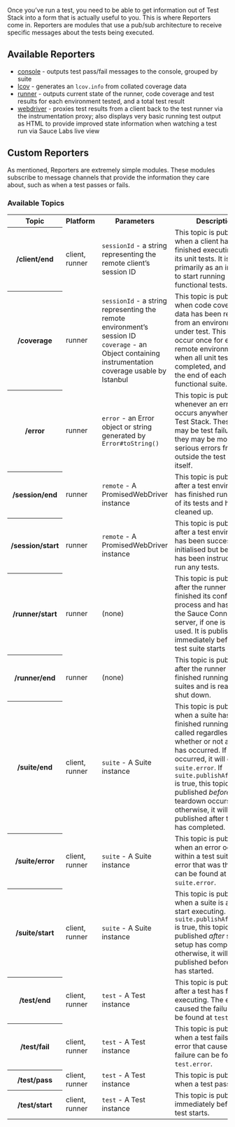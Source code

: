 Once you’ve run a test, you need to be able to get information out of Test Stack into a form that is actually useful to you. This is where Reporters come in. Reporters are modules that use a pub/sub architecture to receive specific messages about the tests being executed.

## Available Reporters
* [console](https://github.com/csnover/dojo2-teststack/blob/master/lib/reporters/console.js) - outputs test pass/fail messages to the console, grouped by suite
* [lcov](https://github.com/csnover/dojo2-teststack/blob/master/lib/reporters/lcov.js) - generates an <code>lcov.info</code> from collated coverage data
* [runner](https://github.com/csnover/dojo2-teststack/blob/master/lib/reporters/runner.js) - outputs current state of the runner, code coverage and test results for each environment tested, and a total test result
* [webdriver](https://github.com/csnover/dojo2-teststack/blob/master/lib/reporters/webdriver.js) - proxies test results from a client back to the test runner via the instrumentation proxy; also displays very basic running test output as HTML to provide improved state information when watching a test run via Sauce Labs live view

## Custom Reporters

As mentioned, Reporters are extremely simple modules. These modules subscribe to message channels that provide the information they care about, such as when a test passes or fails.

### Available Topics

<table>
<tr>
<th scope="col">Topic</th>
<th scope="col">Platform</th>
<th scope="col">Parameters</th>
<th scope="col">Description</th>
</tr>

<tr>
<th scope="row">/client/end</th>
<td>client, runner</td>
<td><code>sessionId</code> - a string representing the remote client’s session ID</td>
<td>This topic is published when a client has finished executing all of its unit tests. It is used primarily as an indicator to start running functional tests.</td>
</tr>

<tr>
<th scope="row">/coverage</th>
<td>runner</td>
<td><code>sessionId</code> - a string representing the remote environment’s session ID<br>
<code>coverage</code> - an Object containing instrumentation coverage usable by Istanbul</td>
<td>This topic is published when code coverage data has been retrieved from an environment under test. This will occur once for each remote environment when all unit tests have completed, and again at the end of each functional suite.</td>
</tr>

<tr>
<th scope="row">/error</th>
<td>runner</td>
<td><code>error</code> - an Error object or string generated by <code>Error#toString()</code></td>
<td>This topic is published whenever an error occurs anywhere within Test Stack. These errors may be test failures, or they may be more serious errors from outside the test code itself.</td>
</tr>

<tr>
<th scope="row">/session/end</th>
<td>runner</td>
<td><code>remote</code> - A PromisedWebDriver instance</td>
<td>This topic is published after a test environment has finished running all of its tests and has been cleaned up.</td>
</tr>

<tr>
<th scope="row">/session/start</th>
<td>runner</td>
<td><code>remote</code> - A PromisedWebDriver instance</td>
<td>This topic is published after a test environment has been successfully initialised but before it has been instructed to run any tests.</td>
</tr>

<tr>
<th scope="row">/runner/start</th>
<td>runner</td>
<td>(none)</td>
<td>This topic is published after the runner has finished its configuration process and has started the Sauce Connect server, if one is being used. It is published immediately before the test suite starts running.</td>
</tr>

<tr>
<th scope="row">/runner/end</th>
<td>runner</td>
<td>(none)</td>
<td>This topic is published after the runner has finished running all test suites and is ready to shut down.</td>
</tr>

<tr>
<th scope="row">/suite/end</th>
<td>client, runner</td>
<td><code>suite</code> - A Suite instance</td>
<td>This topic is published when a suite has finished running. It is called regardless of whether or not an error has occurred. If an error occurred, it will exist at <code>suite.error</code>. If <code>suite.publishAfterSetup</code> is true, this topic will be published <em>before</em> suite teardown occurs; otherwise, it will be published after teardown has completed.</td>
</tr>

<tr>
<th scope="row">/suite/error</th>
<td>client, runner</td>
<td><code>suite</code> - A Suite instance</td>
<td>This topic is published when an error occurs within a test suite. The error that was thrown can be found at <code>suite.error</code>.</td>
</tr>

<tr>
<th scope="row">/suite/start</th>
<td>client, runner</td>
<td><code>suite</code> - A Suite instance</td>
<td>This topic is published when a suite is about to start executing. If <code>suite.publishAfterSetup</code> is true, this topic will be published <em>after</em> suite setup has completed; otherwise, it will be published before setup has started.</td>
</tr>

<tr>
<th scope="row">/test/end</th>
<td>client, runner</td>
<td><code>test</code> - A Test instance</td>
<td>This topic is published after a test has finished executing. The error that caused the failure can be found at <code>test.error</code>.</td>
</tr>

<tr>
<th scope="row">/test/fail</th>
<td>client, runner</td>
<td><code>test</code> - A Test instance</td>
<td>This topic is published when a test fails. The error that caused the failure can be found at <code>test.error</code>.</td>
</tr>

<tr>
<th scope="row">/test/pass</th>
<td>client, runner</td>
<td><code>test</code> - A Test instance</td>
<td>This topic is published when a test passes.</td>
</tr>


<tr>
<th scope="row">/test/start</th>
<td>client, runner</td>
<td><code>test</code> - A Test instance</td>
<td>This topic is published immediately before a test starts.</td>
</tr>
</table>